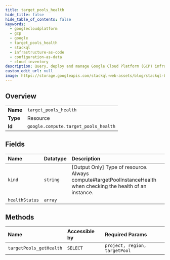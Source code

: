 ```yaml
---
title: target_pools_health
hide_title: false
hide_table_of_contents: false
keywords:
  - googlecloudplatform
  - gcp
  - google
  - target_pools_health
  - stackql
  - infrastructure-as-code
  - configuration-as-data
  - cloud inventory
description: Query, deploy and manage Google Cloud Platform (GCP) infrastructure and resources using SQL
custom_edit_url: null
image: https://storage.googleapis.com/stackql-web-assets/blog/stackql-blog-post-featured-image.png
---
```

  
    

## Overview
<table><tbody>
<tr><td><b>Name</b></td><td><code>target_pools_health</code></td></tr>
<tr><td><b>Type</b></td><td>Resource</td></tr>
<tr><td><b>Id</b></td><td><code>google.compute.target_pools_health</code></td></tr>
</tbody></table>

## Fields
| Name | Datatype | Description |
|:-----|:---------|:------------|
| `kind` | `string` | [Output Only] Type of resource. Always compute#targetPoolInstanceHealth when checking the health of an instance. |
| `healthStatus` | `array` |  |
## Methods
| Name | Accessible by | Required Params |
|:-----|:--------------|:----------------|
| `targetPools_getHealth` | `SELECT` | `project, region, targetPool` |
